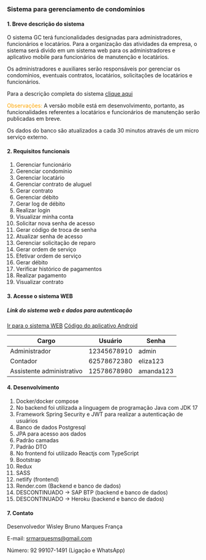### Sistema para gerenciamento de condomínios

#### 1. Breve descrição do sistema
O sistema GC terá funcionalidades designadas para administradores, funcionários e locatários. Para a organização das atividades da empresa, o sistema será divido em um sistema web para os administradores e aplicativo mobile para funcionários de manutenção e locatários. 

Os administradores e auxiliares serão responsáveis por gerenciar os condomínios, eventuais contratos, locatários, solicitações de locatários e funcionários.

Para a descrição completa do sistema [clique aqui](https://drive.google.com/file/d/1FiAllRxepTafrFhMbg82lyrSE0IyKUsh/view?usp=sharing)

<font color="orange">Observações:</font> A versão mobile está em desenvolvimento, portanto, as funcionalidades referentes a locatários e funcionários de manutenção serão publicadas em breve.

Os dados do banco são atualizados a cada 30 minutos através de um micro serviço externo.  

#### 2. Requisitos funcionais

1.	Gerenciar funcionário
2.	Gerenciar condomínio
3.	Gerenciar locatário
4.	Gerenciar contrato de aluguel
5.	Gerar contrato
6.	Gerenciar débito
7.  Gerar log de débito
8.	Realizar login
9.	Visualizar minha conta
10.	Solicitar nova senha de acesso
11.	Gerar código de troca de senha
12.	Atualizar senha de acesso
13.	Gerenciar solicitação de reparo
14.	Gerar ordem de serviço
15.	Efetivar ordem de serviço
16.	Gerar débito
17.	Verificar histórico de pagamentos
18.	Realizar pagamento
19.	Visualizar contrato

#### 3. Acesse o sistema WEB

##### Link do sistema web e dados para autenticação

[Ir para o sistema WEB](https://systemgc.netlify.app/)
[Código do aplicativo Android](https://github.com/brmsdi/GCSystemAndroid)

| Cargo | Usuário | Senha |
|-------|----------|----------|
| Administrador | 12345678910 | admin | 
| Contador | 62578672380 | eliza123 |
| Assistente administrativo | 12578678980 | amanda123 |

#### 4.	Desenvolvimento
1. Docker/docker compose
2. No backend foi utilizada a linguagem de programação Java com JDK 17
3. Framework Spring Security e JWT para realizar a autenticação de usuários
4. Banco de dados Postgresql
5. JPA para acesso aos dados
6. Padrão camadas
7. Padrão DTO 
8. No frontend foi utilizado Reactjs com TypeScript 
9. Bootstrap
10. Redux 
11. SASS
12. netlify (frontend)
13. Render.com (Backend e banco de dados)
14. DESCONTINUADO -> SAP BTP (backend e banco de dados)
15. DESCONTINUADO -> Heroku (backend e banco de dados)

#### 7.	Contato

Desenvolvedor Wisley Bruno Marques França

E-mail: srmarquesms@gmail.com

Número: 92 99107-1491 (Ligação e WhatsApp)

